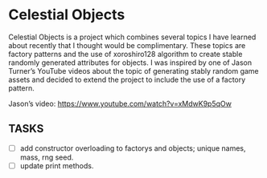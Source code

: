 # Celestial Objects

Celestial Objects is a project which combines several topics I have learned about recently that 
I thought would be complimentary. These topics are factory patterns and the use of xoroshiro128 
algorithm to create stable randomly generated attributes for objects. I was inspired by one of 
Jason Turner’s YouTube videos about the topic of generating stably random game assets and decided 
to extend the project to include the use of a factory pattern. 

Jason’s video:
https://www.youtube.com/watch?v=xMdwK9p5qOw

## TASKS
- [ ] add constructor overloading to factorys and objects; unique names, mass, rng seed.
- [ ] update print methods.
